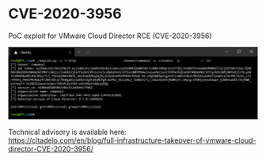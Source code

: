 # CVE-2020-3956
PoC exploit for VMware Cloud Director RCE (CVE-2020-3956)

![exploit.png](exploit.png)

Technical advisory is available here:  
https://citadelo.com/en/blog/full-infrastructure-takeover-of-vmware-cloud-director-CVE-2020-3956/  
